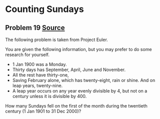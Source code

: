 # Counting Sundays

## Problem 19 [Source]

The following problem is taken from Project Euler.

[Source]: <https://projecteuler.net/problem=19>

You are given the following information, but you may prefer to do some research for yourself.

 - 1 Jan 1900 was a Monday.
 - Thirty days has September, April, June and November.
 - All the rest have thirty-one,
 - Saving February alone, which has twenty-eight, rain or shine. And on leap years, twenty-nine.
 - A leap year occurs on any year evenly divisible by 4, but not on a century unless it is divisible by 400.

How many Sundays fell on the first of the month during the twentieth century (1 Jan 1901 to 31 Dec 2000)?

